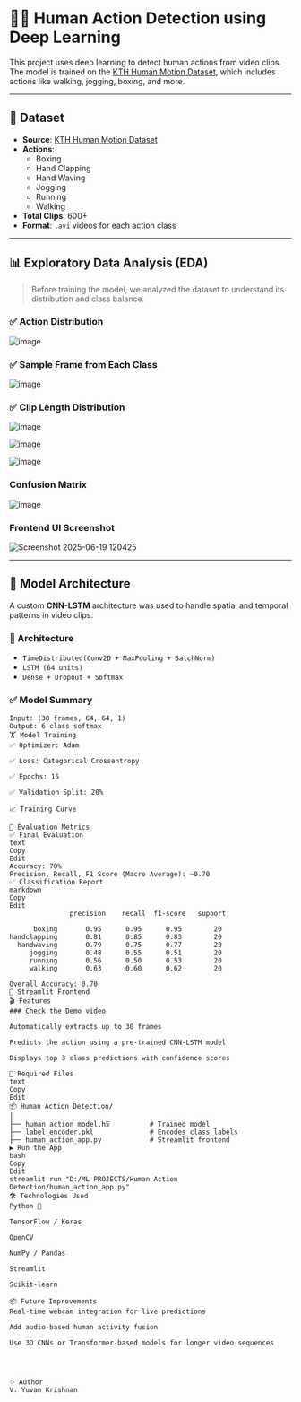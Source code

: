# 🧍‍♂️ Human Action Detection using Deep Learning

This project uses deep learning to detect human actions from video clips. The model is trained on the [KTH Human Motion Dataset](https://www.kaggle.com/datasets/beosup/kth-human-motion), which includes actions like walking, jogging, boxing, and more.

---

## 📁 Dataset

- **Source**: [KTH Human Motion Dataset](https://www.kaggle.com/datasets/beosup/kth-human-motion)
- **Actions**:
  - Boxing
  - Hand Clapping
  - Hand Waving
  - Jogging
  - Running
  - Walking
- **Total Clips**: 600+
- **Format**: `.avi` videos for each action class

---

## 📊 Exploratory Data Analysis (EDA)

> Before training the model, we analyzed the dataset to understand its distribution and class balance.

### ✅ Action Distribution

![image](https://github.com/user-attachments/assets/c50b6cbc-8bbb-4ae0-8454-5ffa0c65ff14)

### ✅ Sample Frame from Each Class

![image](https://github.com/user-attachments/assets/5a2fe98a-e183-46a6-90d1-d577cbd874de)


### ✅ Clip Length Distribution

![image](https://github.com/user-attachments/assets/bb7d7303-245c-477a-a59d-d704181b2cd9)


![image](https://github.com/user-attachments/assets/a3a4381f-8009-4407-a763-722689018839)


![image](https://github.com/user-attachments/assets/6e5fd88b-9b69-4148-9be9-830952f53073)

### Confusion Matrix


![image](https://github.com/user-attachments/assets/fc1e4ec4-8ad0-4a80-ba2e-bfb42f4084c8)

### Frontend UI Screenshot

![Screenshot 2025-06-19 120425](https://github.com/user-attachments/assets/f116ef18-3d25-42b5-8022-369c43902d93)

---

## 🧠 Model Architecture

A custom **CNN-LSTM** architecture was used to handle spatial and temporal patterns in video clips.

### 🧩 Architecture

- `TimeDistributed(Conv2D + MaxPooling + BatchNorm)`
- `LSTM (64 units)`
- `Dense + Dropout + Softmax`

### ✅ Model Summary
```text
Input: (30 frames, 64, 64, 1)
Output: 6 class softmax
🏋️ Model Training
✅ Optimizer: Adam

✅ Loss: Categorical Crossentropy

✅ Epochs: 15

✅ Validation Split: 20%

📈 Training Curve

📌 Evaluation Metrics
✅ Final Evaluation
text
Copy
Edit
Accuracy: 70%
Precision, Recall, F1 Score (Macro Average): ~0.70
✅ Classification Report
markdown
Copy
Edit
               precision    recall  f1-score   support

      boxing       0.95      0.95      0.95        20
handclapping       0.81      0.85      0.83        20
  handwaving       0.79      0.75      0.77        20
     jogging       0.48      0.55      0.51        20
     running       0.56      0.50      0.53        20
     walking       0.63      0.60      0.62        20

Overall Accuracy: 0.70
🚀 Streamlit Frontend
🎬 Features
### Check the Demo video

Automatically extracts up to 30 frames

Predicts the action using a pre-trained CNN-LSTM model

Displays top 3 class predictions with confidence scores

📂 Required Files
text
Copy
Edit
📦 Human Action Detection/
│
├── human_action_model.h5          # Trained model
├── label_encoder.pkl              # Encodes class labels
├── human_action_app.py            # Streamlit frontend
▶️ Run the App
bash
Copy
Edit
streamlit run "D:/ML PROJECTS/Human Action Detection/human_action_app.py"
🛠️ Technologies Used
Python 🐍

TensorFlow / Keras

OpenCV

NumPy / Pandas

Streamlit

Scikit-learn

📦 Future Improvements
Real-time webcam integration for live predictions

Add audio-based human activity fusion

Use 3D CNNs or Transformer-based models for longer video sequences




✨ Author
V. Yuvan Krishnan

